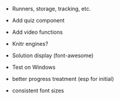 

- Runners, storage, tracking, etc.
- Add quiz component
- Add video functions
- Knitr engines?
- Solution display (font-awesome)

- Test on Windows

- better progress treatment (esp for initial)


- consistent font sizes
